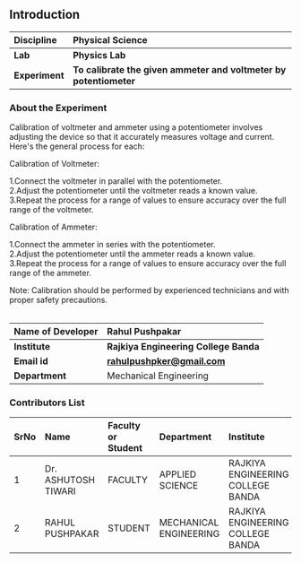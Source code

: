 ## Introduction


<b>Discipline | <b>Physical Science
:--|:--|
<b> Lab | <b> Physics Lab
<b> Experiment|     <b> To calibrate the given ammeter and voltmeter by potentiometer

### About the Experiment 

Calibration of voltmeter and ammeter using a potentiometer involves adjusting the device so that it accurately measures voltage and current. Here's the general process for each:

Calibration of Voltmeter: <br>

1.Connect the voltmeter in parallel with the potentiometer.<br>
2.Adjust the potentiometer until the voltmeter reads a known value.<br>
3.Repeat the process for a range of values to ensure accuracy over the full range of the voltmeter.<br>
  
Calibration of Ammeter:<br>

1.Connect the ammeter in series with the potentiometer.<br>
2.Adjust the potentiometer until the ammeter reads a known value.<br>
3.Repeat the process for a range of values to ensure accuracy over the full range of the ammeter.<br>
  
Note: Calibration should be performed by experienced technicians and with proper safety precautions.
<br>
<br>

  
<b>Name of Developer | <b> Rahul Pushpakar 
:--|:--|
<b> Institute | <b> Rajkiya Engineering College Banda 
<b> Email id|     <b> rahulpushpker@gmail.com 
<b> Department |  Mechanical Engineering

### Contributors List

SrNo | Name | Faculty or Student | Department| Institute | Email id
:--|:--|:--|:--|:--|:--|
1 | Dr. ASHUTOSH TIWARI  | FACULTY | APPLIED SCIENCE | RAJKIYA ENGINEERING COLLEGE BANDA | ashutosh.tiwari@recbanda.ac.in
2 | RAHUL PUSHPAKAR | STUDENT | MECHANICAL ENGINEERING | RAJKIYA ENGINEERING COLLEGE BANDA | rahulpushpker@gmail.com

